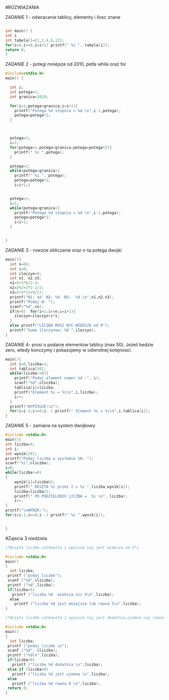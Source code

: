 #ROZWIAZANIA

ZADANIE 1 - odwracanie tablicy, elementy i ilosc znane

```c

int main() {
int i
int tabela[]={1,2,4,6,12};
for(i=4,i>=0,i=i+1) printf(" %i ", tabela[i]);
return 0;
}
```

ZADANIE 2 - potegi mniejsze od 2010, petla while oraz for

```c
#include<stdio.h>
main() {

  int i;
  int potega=1;
  int granica=2010;

  for(i=1;potega<granica;i=i+1){
    printf("Potega %d stopnia = %d \n",i-1,potega);
    potega=potega*2;
  }



  potega=1;
  i=1;
  for(potega=1;potega<granica;potega=potega*2){
    printf(" %i ",potega);
  } 

  potega=1;
  while(potega<granica){
    printf(" %i ", potega);
    potega=potega*2;
    i=i+1;}


  potega=1;
  i=1;
  while(potega<granica){
    printf("Potega %d stopnia = %d \n",i-1,potega);
    potega=potega*2;
    i=i+1;
  }


}
```
ZADANIE 3 - rowzne obliczanie oraz n-ta potega dwojki

```c
main(){
  int n=66;
  int i=0;
  int iloczyn=0;
  int n1, n2,n3;
  n1=5+3*8/2-3;
  n2=2%2+2*2-2/2;
  n3=2*4*(5+9/2);
  printf("N1: %d  N2: %d  N3:  %d \n",n1,n2,n3);
  printf("Podaj N: ");
  scanf("%d",&n);
  if(n>0)  for(i=1;i<=n;i=i+1){
    iloczyn=iloczyn+i*i;
  }
  else printf("LICZBA MUSI BYC WIEKSZA od 0");
  printf("Suma iloczynow: %d ",iloczyn);
}
```
ZADANIE 4- prosi o podanie elementow tablicy (max 50). Jezeli bedzie zero, wtedy konczymy i pokazujemy w odwrotnej kolejnosci.

```c
main(){
  int i=0,liczba=1;
  int tablica[50];
  while(liczba!=0){
    printf("Podaj element numer %d :", i);
    scanf("%d",&liczba);
    tablica[i]=liczba;
    printf("Element %i = %i\n",i,liczba);
    i++;
  }
  printf("WYPISUJE!\n");
  for(i=i-2;i>=0;i--) printf(" Element %i = %i\n",i,tablica[i]);
}
```

ZADANIE 5 - zamiana na system dwojkowy
```c
#include <stdio.h>
main(){
int liczba=8;
int i;
int wynik[20];
printf("Podaj liczbę w systemie 10: ");
scanf("%i",&liczba);
i=0;
while(liczba!=0)
{
	wynik[i]=liczba%2;
	printf(" RESZTA %i przez 2 = %i ",liczba,wynik[i]);
	liczba=liczba/2;
	printf(" PO PODZIELENIU LICZBA =  %i \n", liczba);
	i++;
}
printf("\nWYNIK:");
for(i=i-1;i>=0;i--) printf(" %i ",wynik[i]);


}

```
#Zajecia 3 niedziela
```c
/*Wczyta liczbe calkowita i wypisze czy jest wieksza od 5*/

#include <stdio.h>
main()
{
  int liczba;
 printf ("podaj liczbe");
 scanf ("%d",&liczba);
 printf ("%d",liczba);
 if(liczba>5)
   printf ("liczba %d  wieksza niz 5\n",liczba);
  else
    printf ("liczba %d jest mniejsza lub rowna 5\n",liczba);
}
```
```c
/*Wczyta liczbe calkowita i wypisze czy jest dodatnia,ujemna czy rowna 0*/

#include <stdio.h>
main()
{
  int liczba;
 printf ("podaj liczbe \n");
 scanf ("%d", &liczba);
 printf ("%d\n",liczba);
 if(liczba>0)
   printf ("liczba %d dodatnia \n",liczba);
 else if (liczba<0)
   printf ("liczba %d jest ujemna \n",liczba); 
 else
   printf ("liczba %d rowna 0 \n",liczba);
 return 0;
}
```
